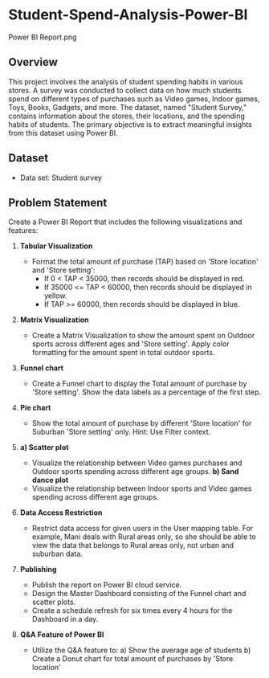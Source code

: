 # Student-Spend-Analysis-Power-BI

Power BI Report.png

## Overview
This project involves the analysis of student spending habits in various stores. A survey was conducted to collect data on how much students spend on different types of purchases such as Video games, Indoor games, Toys, Books, Gadgets, and more. The dataset, named "Student Survey," contains information about the stores, their locations, and the spending habits of students. The primary objective is to extract meaningful insights from this dataset using Power BI.

## Dataset
- Data set: Student survey

## Problem Statement
Create a Power BI Report that includes the following visualizations and features:

1. **Tabular Visualization**
    - Format the total amount of purchase (TAP) based on 'Store location' and 'Store setting':
      - If 0 < TAP < 35000, then records should be displayed in red.
      - If 35000 <= TAP < 60000, then records should be displayed in yellow.
      - If TAP >= 60000, then records should be displayed in blue.

2. **Matrix Visualization**
    - Create a Matrix Visualization to show the amount spent on Outdoor sports across different ages and 'Store setting'. Apply color formatting for the amount spent in total outdoor sports.

3. **Funnel chart**
    - Create a Funnel chart to display the Total amount of purchase by 'Store setting'. Show the data labels as a percentage of the first step.

4. **Pie chart**
    - Show the total amount of purchase by different 'Store location' for Suburban 'Store setting' only. Hint: Use Filter context.

5. **a) Scatter plot**
    - Visualize the relationship between Video games purchases and Outdoor sports spending across different age groups.
    **b) Sand dance plot**
    - Visualize the relationship between Indoor sports and Video games spending across different age groups.

6. **Data Access Restriction**
    - Restrict data access for given users in the User mapping table. For example, Mani deals with Rural areas only, so she should be able to view the data that belongs to Rural areas only, not urban and suburban data.

7. **Publishing**
    - Publish the report on Power BI cloud service.
    - Design the Master Dashboard consisting of the Funnel chart and scatter plots.
    - Create a schedule refresh for six times every 4 hours for the Dashboard in a day.

8. **Q&A Feature of Power BI**
    - Utilize the Q&A feature to:
        a) Show the average age of students
        b) Create a Donut chart for total amount of purchases by 'Store location'
